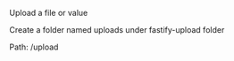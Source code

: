 Upload a file or value

Create a folder named uploads under fastify-upload folder

Path:
/upload

    
